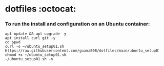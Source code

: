 # dotfiles :octocat:

### To run the install and configuration on an Ubuntu container:
```
apt update && apt upgrade -y
apt install curl git -y
cd $pwd
curl -o ~/ubuntu_setup01.sh https://raw.githubusercontent.com/guanz808/dotfiles/main/ubuntu_setup01.sh
chmod +x ~/ubuntu_setup01.sh
~/ubuntu_setup01.sh -y
```
